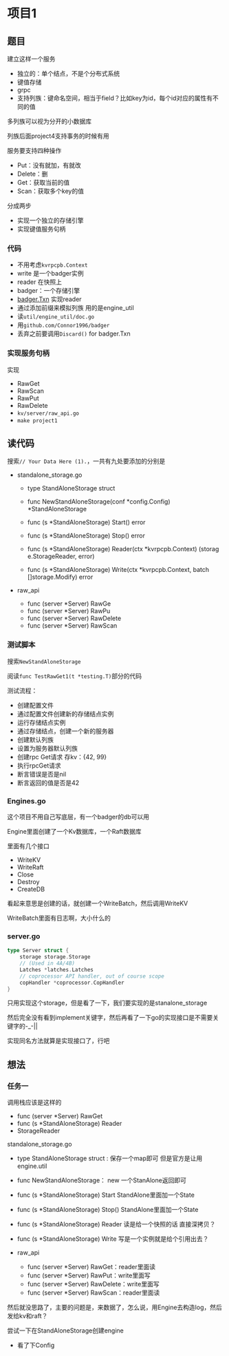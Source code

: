 # 项目1

## 题目

建立这样一个服务

+ 独立的：单个结点，不是个分布式系统
+ 键值存储
+ grpc
+ 支持列族：键命名空间，相当于field？比如key为id，每个id对应的属性有不同的值

多列族可以视为分开的小数据库

列族后面project4支持事务的时候有用

服务要支持四种操作

+ Put：没有就加，有就改
+ Delete：删
+ Get：获取当前的值
+ Scan：获取多个key的值

分成两步

+ 实现一个独立的存储引擎
+ 实现键值服务句柄

### 代码

+ 不用考虑`kvrpcpb.Context`
+ write 是一个badger实例
+ reader 在快照上
+ badger：一个存储引擎
+  [badger.Txn]( https://godoc.org/github.com/dgraph-io/badger#Txn ) 实现reader
+ 通过添加前缀来模拟列族 用的是engine_util
+ 读`util/engine_util/doc.go`
+ 用`github.com/Connor1996/badger`
+ 丢弃之前要调用`Discard()` for badger.Txn 

### 实现服务句柄

实现

+ RawGet
+ RawScan
+ RawPut
+ RawDelete
+ `kv/server/raw_api.go`
+ `make project1`

## 读代码

搜索`// Your Data Here (1).`，一共有九处要添加的分别是

+ standalone_storage.go

  + type StandAloneStorage struct
  + func NewStandAloneStorage(conf *config.Config) *StandAloneStorage
  + func (s *StandAloneStorage) Start() error
  + func (s *StandAloneStorage) Stop() error 

  + func (s *StandAloneStorage) Reader(ctx *kvrpcpb.Context) (storag	e.StorageReader, error)
  + func (s *StandAloneStorage) Write(ctx *kvrpcpb.Context, batch []storage.Modify) error

+ raw_api

  + func (server *Server) RawGe
  + func (server *Server) RawPu
  + func (server *Server) RawDelete
  + func (server *Server) RawScan

### 测试脚本

搜索`NewStandAloneStorage`

阅读`func TestRawGet1(t *testing.T)`部分的代码

测试流程：

+ 创建配置文件
+ 通过配置文件创建新的存储结点实例
+ 运行存储结点实例
+ 通过存储结点，创建一个新的服务器
+ 创建默认列族
+ 设置为服务器默认列族
+ 创建rpc Get请求 存kv：{42, 99}
+ 执行rpcGet请求
+ 断言错误是否是nil
+ 断言返回的值是否是42

### Engines.go

这个项目不用自己写底层，有一个badger的db可以用

Engine里面创建了一个Kv数据库，一个Raft数据库

里面有几个接口

+ WriteKV
+ WriteRaft
+ Close
+ Destroy
+ CreateDB

看起来意思是创建的话，就创建一个WriteBatch，然后调用WriteKV

WriteBatch里面有日志啊，大小什么的

### server.go

```go
type Server struct {
	storage storage.Storage
	// (Used in 4A/4B)
	Latches *latches.Latches
	// coprocessor API handler, out of course scope
	copHandler *coprocessor.CopHandler
}
```

只用实现这个storage，但是看了一下，我们要实现的是stanalone_storage

然后完全没有看到implement关键字，然后再看了一下go的实现接口是不需要关键字的-_-||

实现同名方法就算是实现接口了，行吧

## 想法

### 任务一

调用栈应该是这样的

+ func (server *Server) RawGet
+ func (s *StandAloneStorage) Reader
+ StorageReader

standalone_storage.go

  + type StandAloneStorage struct : 保存一个map即可 但是官方是让用engine.util
  + func NewStandAloneStorage： new 一个StanAlone返回即可
  + func (s *StandAloneStorage) Start StandAlone里面加一个State
  + func (s *StandAloneStorage) Stop() StandAlone里面加一个State

  + func (s *StandAloneStorage) Reader 读是给一个快照的话 直接深拷贝？
  + func (s *StandAloneStorage) Write 写是一个实例就是给个引用出去？


+ raw_api

  + func (server *Server) RawGet：reader里面读
  + func (server *Server) RawPut：write里面写
  + func (server *Server) RawDelete：write里面写
  + func (server *Server) RawScan：reader里面读

然后就没思路了，主要的问题是，来数据了，怎么说，用Engine去构造log，然后发给kv和raft？

尝试一下在StandAloneStorage创建engine

+ 看了下Config